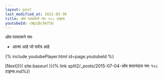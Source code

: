 ```yaml
---
layout: post
last_modified_at: 2021-03-30
title: ओम परमात्मने नमः १०८ टाइम्स
youtubeId: cWp1Bc5KfSU
---
```

 
 
 ओम परमात्मने नमः  
 
 -  आत्मा आहे जो सर्वत्र आहे 
 
  
 
  
 
 
 
 
 
 


{% include youtubePlayer.html id=page.youtubeId %}
 
[Next]({{ site.baseurl }}{% link  split2/_posts/2015-07-04-ओम शतानंदाय नमः १०८ टाइम्स.md%})
 
